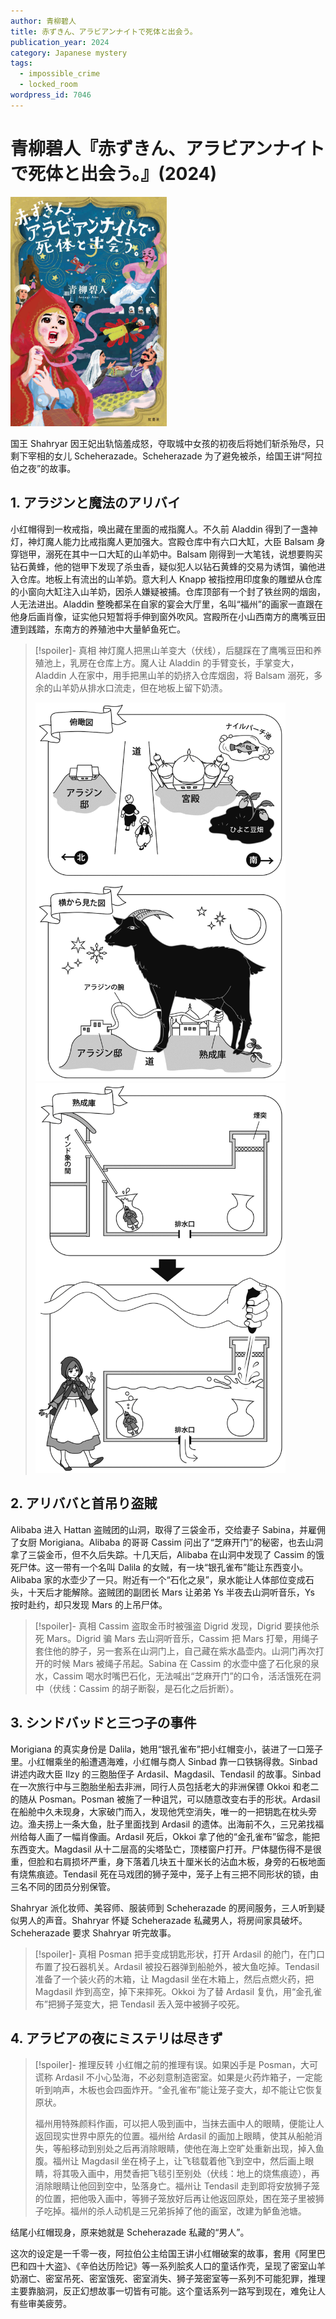 ```yaml
---
author: 青柳碧人
title: 赤ずきん、アラビアンナイトで死体と出会う。
publication_year: 2024
category: Japanese mystery
tags:
  - impossible_crime
  - locked_room
wordpress_id: 7046
---
```


# 青柳碧人『赤ずきん、アラビアンナイトで死体と出会う。』(2024)

<img src=images/2024b_cover.jpg width=250/>

国王 Shahryar 因王妃出轨恼羞成怒，夺取城中女孩的初夜后将她们斩杀殆尽，只剩下宰相的女儿 Scheherazade。Scheherazade 为了避免被杀，给国王讲“阿拉伯之夜”的故事。

## 1. アラジンと魔法のアリバイ

小红帽得到一枚戒指，唤出藏在里面的戒指魔人。不久前 Aladdin 得到了一盏神灯，神灯魔人能力比戒指魔人更加强大。宫殿仓库中有六口大缸，大臣 Balsam 身穿铠甲，溺死在其中一口大缸的山羊奶中。Balsam 刚得到一大笔钱，说想要购买钻石黄蜂，他的铠甲下发现了杀虫香，疑似犯人以钻石黄蜂的交易为诱饵，骗他进入仓库。地板上有流出的山羊奶。意大利人 Knapp 被指控用印度象的雕塑从仓库的小窗向大缸注入山羊奶，因杀人嫌疑被捕。仓库顶部有一个封了铁丝网的烟囱，人无法进出。Aladdin 整晚都呆在自家的宴会大厅里，名叫“福州”的画家一直跟在他身后画肖像，证实他只短暂将手伸到窗外吹风。宫殿所在小山西南方的鹰嘴豆田遭到践踏，东南方的养殖池中大量鲈鱼死亡。

> [!spoiler]- 真相
> 神灯魔人把黑山羊变大（伏线），后腿踩在了鹰嘴豆田和养殖池上，乳房在仓库上方。魔人让 Aladdin 的手臂变长，手掌变大，Aladdin 人在家中，用手把黑山羊的奶挤入仓库烟囱，将 Balsam 溺死，多余的山羊奶从排水口流走，但在地板上留下奶渍。
> 
> <img src=images/2024b_goat.gif width=400/>
> <img src=images/2024b_milk.gif width=400/>

## 2. アリババと首吊り盗賊

Alibaba 进入 Hattan 盗贼团的山洞，取得了三袋金币，交给妻子 Sabina，并雇佣了女厨 Morigiana。Alibaba 的哥哥 Cassim 问出了“芝麻开门”的秘密，也去山洞拿了三袋金币，但不久后失踪。十几天后，Alibaba 在山洞中发现了 Cassim 的饿死尸体。这一带有一个名叫 Dalila 的女贼，有一块“银孔雀布”能让东西变小。Alibaba 家的水壶少了一只。附近有一个“石化之泉”，泉水能让人体部位变成石头，十天后才能解除。盗贼团的副团长 Mars 让弟弟 Ys 半夜去山洞听音乐，Ys 按时赴约，却只发现 Mars 的上吊尸体。

> [!spoiler]- 真相
> Cassim 盗取金币时被强盗 Digrid 发现，Digrid 要挟他杀死 Mars。Digrid 骗 Mars 去山洞听音乐，Cassim 把 Mars 打晕，用绳子套住他的脖子，另一套系在山洞门上，自己藏在紫水晶壶内。山洞门再次打开的时候 Mars 被绳子吊起。Sabina 在 Cassim 的水壶中盛了石化泉的泉水，Cassim 喝水时嘴巴石化，无法喊出“芝麻开门”的口令，活活饿死在洞中（伏线：Cassim 的胡子断裂，是石化之后折断）。

## 3. シンドバッドと三つ子の事件

Morigiana 的真实身份是 Dalila，她用“银孔雀布”把小红帽变小，装进了一口笼子里。小红帽乘坐的船遭遇海难，小红帽与商人 Sinbad 靠一口铁锅得救。Sinbad 讲述内政大臣 Ilzy 的三胞胎侄子 Ardasil、Magdasil、Tendasil 的故事。Sinbad 在一次旅行中与三胞胎坐船去非洲，同行人员包括老大的非洲保镖 Okkoi 和老二的随从 Posman。Posman 被施了一种诅咒，可以随意改变右手的形状。Ardasil 在船舱中久未现身，大家破门而入，发现他凭空消失，唯一的一把钥匙在枕头旁边。渔夫捞上一条大鱼，肚子里面找到 Ardasil 的遗体。出海前不久，三兄弟找福州给每人画了一幅肖像画。Ardasil 死后，Okkoi 拿了他的“金孔雀布”留念，能把东西变大。Magdasil 从十二层高的尖塔坠亡，顶楼窗户打开。尸体腿伤得不是很重，但脸和右肩损坏严重，身下落着几块五十厘米长的沾血木板，身旁的石板地面有烧焦痕迹。Tendasil 死在马戏团的狮子笼中，笼子上有三把不同形状的锁，由三名不同的团员分别保管。

Shahryar 派化妆师、美容师、服装师到 Scheherazade 的房间服务，三人听到疑似男人的声音。Shahryar 怀疑 Scheherazade 私藏男人，将房间家具破坏。Scheherazade 要求 Shahryar 听完故事。

> [!spoiler]- 真相
> Posman 把手变成钥匙形状，打开 Ardasil 的舱门，在门口布置了投石器机关。Ardasil 被投石器弹到船舱外，被大鱼吃掉。Tendasil 准备了一个装火药的木箱，让 Magdasil 坐在木箱上，然后点燃火药，把 Magdasil 炸到高空，掉下来摔死。Okkoi 为了替 Ardasil 复仇，用“金孔雀布”把狮子笼变大，把 Tendasil 丢入笼中被狮子咬死。

## 4. アラビアの夜にミステリは尽きず

> [!spoiler]- 推理反转
> 小红帽之前的推理有误。如果凶手是 Posman，大可谎称 Ardasil 不小心坠海，不必刻意制造密室。如果是火药炸箱子，一定能听到响声，木板也会四面炸开。“金孔雀布”能让笼子变大，却不能让它恢复原状。
> 
> 福州用特殊颜料作画，可以把人吸到画中，当抹去画中人的眼睛，便能让人返回现实世界中原先的位置。福州给 Ardasil 的画加上眼睛，使其从船舱消失，等船移动到别处之后再消除眼睛，使他在海上空旷处重新出现，掉入鱼腹。福州让 Magdasil 坐在椅子上，让飞毯载着他飞到空中，然后画上眼睛，将其吸入画中，用焚香把飞毯引至别处（伏线：地上的烧焦痕迹），再消除眼睛让他回到空中，坠落身亡。福州让 Tendasil 走到即将安放狮子笼的位置，把他吸入画中，等狮子笼放好后再让他返回原处，困在笼子里被狮子吃掉。福州的杀人动机是三兄弟拆掉了他的画室，改建为鲈鱼池塘。

结尾小红帽现身，原来她就是 Scheherazade 私藏的“男人”。

这次的设定是一千零一夜，阿拉伯公主给国王讲小红帽破案的故事，套用《阿里巴巴和四十大盗》、《辛伯达历险记》等一系列脍炙人口的童话作壳，呈现了密室山羊奶溺亡、密室吊死、密室饿死、密室消失、狮子笼密室等一系列不可能犯罪，推理主要靠脑洞，反正幻想故事一切皆有可能。这个童话系列一路写到现在，难免让人有些审美疲劳。